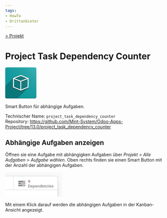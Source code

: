 ```yaml
---
tags:
- HowTo
- Drittanbieter
---
```

[> Projekt](Projekt.md)
# Project Task Dependency Counter
![icon_oms_box](assets/icon_oms_box.png)

Smart Button für abhängige Aufgaben.

Technischer Name: `project_task_dependency_counter`\
Repository: <https://github.com/Mint-System/Odoo-Apps-Project/tree/13.0/project_task_dependency_counter>

## Abhängige Aufgaben anzeigen

Öffnen sie eine Aufgabe mit abhängigken Aufgaben über *Projekt > Alle Aufgaben > Aufgabe wählen*. Oben rechts finden sie einen Smart Button mit der Anzahl der abhängigen Aufgaben.

![](assets/Project%20Task%20Dependency%20Counter%20Button.png)

Mit einem Klick darauf werden die abhängigen Aufgaben in der Kanban-Ansicht angezeigt.

